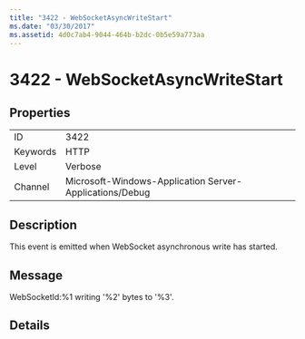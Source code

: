 ```yaml
---
title: "3422 - WebSocketAsyncWriteStart"
ms.date: "03/30/2017"
ms.assetid: 4d0c7ab4-9044-464b-b2dc-0b5e59a773aa
---
```

# 3422 - WebSocketAsyncWriteStart
## Properties  
  
|||  
|-|-|  
|ID|3422|  
|Keywords|HTTP|  
|Level|Verbose|  
|Channel|Microsoft-Windows-Application Server-Applications/Debug|  
  
## Description  
 This event is emitted when WebSocket asynchronous write has started.  
  
## Message  
 WebSocketId:%1 writing '%2' bytes to '%3'.  
  
## Details
